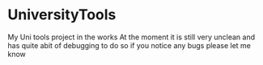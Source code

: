 # UniversityTools
My Uni tools project in the works
At the moment it is still very unclean and has quite abit of debugging to do so if you notice any bugs please let me know



